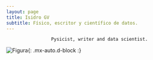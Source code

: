 ```yaml
---
layout: page
title: Isidro GV
subtitle: Físico, escritor y científico de datos.
---
```


<div align="center"><code>Pysicist, writer and data scientist. </code></div>

![Figura](https://igomezv.github.io/assets/img/collage1.png){: .mx-auto.d-block :} 							
 								
									
                                				
						
 							
 								
									
                                				
						
 							
 								
									
                                				
						
 							
 								
									
                                				
						
 							
 								
									
                                				                      
 

 

 

 
 
 


  
 

 
 
 


 

 
									
						
 							
 								
									
                                				
